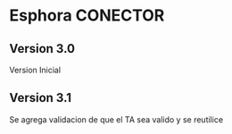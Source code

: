 Esphora CONECTOR
================

Version 3.0
-----------

Version Inicial

Version 3.1
-----------

Se agrega validacion de que el TA sea valido y se reutilice


